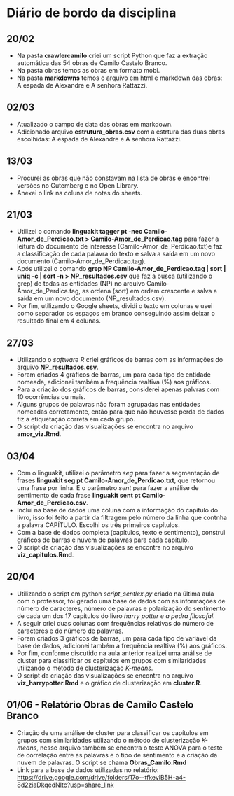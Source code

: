 # Diário de bordo da disciplina

## 20/02
- Na pasta **crawlercamilo** criei um script Python que faz a extração automática das 54 obras de Camilo Castelo Branco.
- Na pasta obras temos as obras em formato mobi. 
- Na pasta **markdowns** temos o arquivo em html e markdown das obras: A espada de Alexandre e A senhora Rattazzi.

## 02/03
- Atualizado o campo de data das obras em markdown.
- Adicionado arquivo **estrutura_obras.csv** com a estrtura das duas obras escolhidas: A espada de Alexandre e A senhora Rattazzi.

## 13/03
- Procurei as obras que não constavam na lista de obras e encontrei versões no Gutemberg e no Open Library.
- Anexei o link na coluna de notas do sheets.

## 21/03
- Utilizei o comando **linguakit tagger pt -nec Camilo-Amor_de_Perdicao.txt > Camilo-Amor_de_Perdicao.tag** para fazer a leitura do documento de interesse (Camilo-Amor_de_Perdicao.txt)e faz a classificação de cada palavra do texto e salva a saída em um novo documento (Camilo-Amor_de_Perdicao.tag).
- Após utilizei o comando **grep NP Camilo-Amor_de_Perdicao.tag | sort | uniq -c | sort -n > NP_resultados.csv** que faz a busca (utilizando o grep) de todas as entidades (NP) no arquivo Camilo-Amor_de_Perdica.tag, as ordena (sort) em ordem crescente e salva a saída em um novo documento (NP_resultados.csv).
- Por fim, utilizando o Google sheets, dividi o texto em colunas e usei como separador os espaços em branco conseguindo assim deixar o resultado final em 4 colunas.

## 27/03
- Utilizando o *software R* criei gráficos de barras com as informações do arquivo **NP_resultados.csv**.
- Foram criados 4 gráficos de barras, um para cada tipo de entidade nomeada, adicionei também a frequência realtiva (%) aos gráficos.
- Para a criação dos gráficos de barras, considerei apenas palvras com 10 ocorrências ou mais.
- Alguns grupos de palavras não foram agrupadas nas entidades nomeadas corretamente, então para que não houvesse perda de dados fiz a etiquetação correta em cada grupo.
- O script da criação das visualizações se encontra no arquivo **amor_viz.Rmd**.

## 03/04
- Com o linguakit, utilizei o parâmetro *seg* para fazer a segmentação de frases **linguakit seg pt Camilo-Amor_de_Perdicao.txt**,  que retornou uma frase por linha. E o parâmetro *sent* para fazer a análise de sentimento de cada frase **linguakit sent pt Camilo-Amor_de_Perdicao.csv**.
- Inclui na base de dados uma coluna com a informação do capítulo do livro, isso foi feito a partir da filtragem pelo número da linha que contnha a palavra CAPÍTULO. Escolhi os três primeiros capítulos.
- Com a base de dados completa (capítulos, texto e sentimento), construi gráficos de barras e nuvem de palavras para cada capítulo.
- O script da criação das visualizações se encontra no arquivo **viz_capitulos.Rmd**.

## 20/04
- Utilizando o script em python *script_sentlex.py* criado na última aula com o professor, foi gerado uma base de dados com as informações de número de caracteres, número de palavras e polarização do sentimento de cada um dos 17 capítulos do livro *harry potter e a pedra filosofal*.
- A seguir criei duas colunas com frequências relativas do número de caracteres e do número de palavras. 
- Foram criados 3 gráficos de barras, um para cada tipo de variável da base de dados, adicionei também a frequência realtiva (%) aos gráficos.
- Por fim, conforme discutido na aula anterior realizei uma análise de cluster para classificar os capítulos em grupos com similaridades utilizando o método de clusterização *K-means*.
- O script da criação das visualizações se encontra no arquivo **viz_harrypotter.Rmd** e o gráfico de clusterização em **cluster.R**.

## 01/06 - Relatório Obras de Camilo Castelo Branco
- Criação de uma análise de cluster para classificar os capítulos em grupos com similaridades utilizando o método de clusterização *K-means*, nesse arquivo também se encontra o teste ANOVA para o teste de correlação entre as palavras e o tipo de sentimento e a criação da nuvem de palavras. O script se chama **Obras_Camilo.Rmd**
- Link para a base de dados utilizadas no relatório: https://drive.google.com/drive/folders/17o--tfkeylB5H-a4-8d2ziaDkqedNltc?usp=share_link
